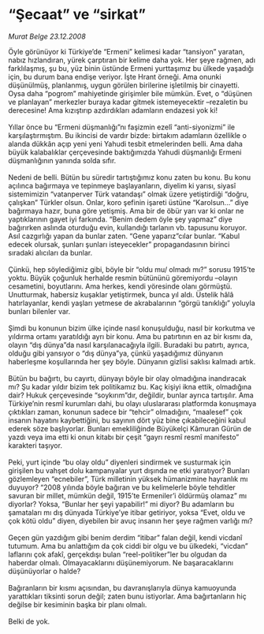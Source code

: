# “Şecaat” ve “sirkat”

*Murat Belge 23.12.2008*

<div class="taraf_structure_2col_1zq">
<div class="margen_n">



 <p>Öyle görünüyor ki Türkiye’de “Ermeni” kelimesi kadar “tansiyon” yaratan, nabız hızlandıran, yürek çarptıran bir kelime daha yok. Her şeye rağmen, adı farklılaşmış, şu bu, yüz binin üstünde Ermeni yurttaşımız bu ülkede yaşadığı için, bu durum bana endişe veriyor. İşte Hrant örneği. Ama onunki düşünülmüş, planlanmış, uygun görülen birilerine işletilmiş bir cinayetti. Oysa daha “pogrom” mahiyetinde girişimler bile mümkün. Evet, o “düşünen ve planlayan” merkezler buraya kadar gitmek istemeyecektir –rezaletin bu derecesine! Ama kızıştırıp azdırdıkları adamların endazesi yok ki! <br/><br/>Yıllar önce bu “Ermeni düşmanlığı”nı faşizmin ezelî “anti-siyonizmi” ile karşılaştırmıştım. Bu ikincisi de vardır bizde: birtakım adamların özellikle o alanda dükkân açıp yeni yeni Yahudi tesbit etmelerinden belli. Ama daha büyük kalabalıklar çerçevesinde baktığımızda Yahudi düşmanlığı Ermeni düşmanlığının yanında solda sıfır. <br/><br/>Nedeni de belli. Bütün bu süredir tartıştığımız konu zaten bu konu. Bu konu açılınca bağırmaya ve tepinmeye başlayanların, diyelim ki yarısı, siyasî sistemimizin “vatanperver Türk vatandaşı” olmak üzere yetiştirdiği “doğru, çalışkan” Türkler olsun. Onlar, koro şefinin işareti üstüne “Karolsun...” diye bağırmaya hazır, buna göre yetişmiş. Ama bir de öbür yarı var ki onlar ne yaptıklarının gayet iyi farkında. “Benim dedem öyle şey yapmaz” diye bağırırken aslında oturduğu evin, kullandığı tarlanın vb. tapusunu koruyor. Asıl cazgırlığı yapan da bunlar zaten. “Gene yaparız”cılar bunlar. “Kabul edecek olursak, şunları şunları isteyecekler” propagandasının birinci sıradaki alıcıları da bunlar. <br/><br/>Çünkü, hep söylediğimiz gibi, böyle bir “oldu mu/ olmadı mı?” sorusu 1915’te yoktu. Büyük çoğunluk herhalde resmin bütününü göremiyordu –olayın cesametini, boyutlarını. Ama herkes, kendi yöresinde olanı görmüştü. Unutturmak, habersiz kuşaklar yetiştirmek, bunca yıl aldı. Üstelik hâlâ hatırlayanlar, kendi yaşları yetmese de akrabalarının “görgü tanıklığı” yoluyla bunları bilenler var. <br/><br/>Şimdi bu konunun bizim ülke içinde nasıl konuşulduğu, nasıl bir korkutma ve yıldırma ortamı yaratıldığı ayrı bir konu. Ama bu patırtının en az bir kısmı da, olayın “dış dünya”da nasıl karşılanacağıyla ilgili. Buradaki bu patırtı, ayrıca, olduğu gibi yansıyor o “dış dünya”ya, çünkü yaşadığımız dünyanın haberleşme koşullarında her şey böyle. Dünyanın gizlisi saklısı kalmadı artık. <br/><br/>Bütün bu bağırtı, bu cayırtı, dünyayı böyle bir olay olmadığına inandıracak mı? Şu kadar yıldır bizim tek politikamız bu. Kaç kişiyi ikna ettik, olmadığına dair? Hukuk çerçevesinde “soykırım”dır, değildir, bunlar ayrıca tartışılır. Ama Türkiye’nin resmî kurumları dahi, bu olayı uluslararası platformda konuşmaya çıktıkları zaman, konunun sadece bir “tehcir” olmadığını, “maalesef” çok insanın hayatını kaybettiğini, bu sayının dört yüz bine çıkabileceğini kabul ederek söze başlıyorlar. Bunları emekliliğinde Büyükelçi Kâmuran Gürün de yazdı veya ima etti ki onun kitabı bir çeşit “gayrı resmî resmî manifesto” karakteri taşıyor. <br/><br/>Peki, yurt içinde “bu olay oldu” diyenleri sindirmek ve susturmak için girişilen bu vahşet dolu kampanyalar yurt dışında ne etki yaratıyor? Bunları gözlemleyen “ecnebiler”, Türk milletinin yüksek hümanizmine hayranlık mı duyuyor? “2008 yılında böyle bağıran ve bu kelimelerle böyle tehditler savuran bir millet, mümkün değil, 1915’te Ermeniler’i öldürmüş olamaz” mı diyorlar? Yoksa, “Bunlar her şeyi yapabilir!” mi diyor? Bu adamların bu şamataları mı dış dünyada Türkiye’ye itibar getiriyor, yoksa “Evet, oldu ve çok kötü oldu” diyen, diyebilen bir avuç insanın her şeye rağmen varlığı mı? <br/><br/>Geçen gün yazdığım gibi benim derdim “itibar” falan değil, kendi vicdanî tutumum. Ama bu anlattığım da çok ciddi bir olgu ve bu ülkedeki, “vicdan” laflarını çok afakî, gerçekdışı bulan “reel-politiker”ler bu olgudan da haberdar olmalı. Olmayacaklarını düşünemiyorum. Ne başaracaklarını düşünüyorlar o halde? <br/><br/>Bağıranların bir kısmı açısından, bu davranışlarıyla dünya kamuoyunda yarattıkları tiksinti sorun değil; zaten bunu istiyorlar. Ama bağırtanların hiç değilse bir kesiminin başka bir planı olmalı. <br/><br/>Belki de yok.</p>
<br/>
<br/>
<br/>



<br/>


<div id="taraf_not">
</div>

</div>


</div>
